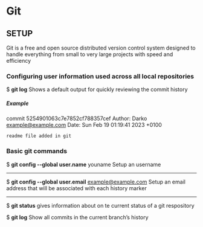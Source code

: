 # Git

## SETUP

Git is a free and open source distributed version control system designed to handle everything from small to very large projects with speed and efficiency

### Configuring user information used across all local repositories

$ **git log**
Shows a default output for quickly reviewing the commit history

##### Example

commit 5254901063c7e7852cf788357cef
Author: Darko <example@example.com>
Date: Sun Feb 19 01:19:41 2023 +0100

    readme file added in git

### Basic git commands

$ **git config --global user.name** youname
Setup an username

---

$ **git config --global user.email** example@example.com
Setup an email address that will be associated with each history marker

---

$ **git status**
gives information about on te current status of a git respository

$ **git log**
Show all commits in the current branch’s history
